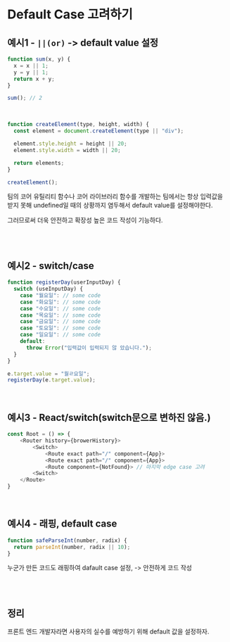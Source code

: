 # Default Case 고려하기

## 예시1 - `||(or)` -> default value 설정

```javascript
function sum(x, y) {
  x = x || 1;
  y = y || 1;
  return x + y;
}

sum(); // 2
```

<br/>

```javascript
function createElement(type, height, width) {
  const element = document.createElement(type || "div");

  element.style.height = height || 20;
  element.style.width = width || 20;

  return elements;
}

createElement();
```

팀의 코어 유틸리티 함수나 코어 라이브러리 함수를 개발하는 팀에서는 항상 입력값을 받지 못해 undefined일 때의 상황까지 염두해서 default value를 설정해야한다.

그러므로써 더욱 안전하고 확장성 높은 코드 작성이 기능하다.

<br/>
<br/>

## 예시2 - switch/case

```javascript
function registerDay(userInputDay) {
  switch (useInputDay) {
    case "월요일": // some code
    case "화요일": // some code
    case "수요일": // some code
    case "목요일": // some code
    case "금요일": // some code
    case "토요일": // some code
    case "일요일": // some code
    default:
      throw Error("입력값이 입력되지 않 았습니다.");
  }
}

e.target.value = "월ㄹ요일";
registerDay(e.target.value);
```

<br/>

## 예시3 - React/switch(switch문으로 변하진 않음.)

```javascript
const Root = () => {
    <Router history={browerHistory}>
        <Switch>
            <Route exact path="/" component={App}>
            <Route exact path="/" component={App}>
            <Route component={NotFound}> // 마지막 edge case 고려
        <Switch>
    </Route>
}
```

<br/>

## 예시4 - 래핑, default case

```javascript
function safeParseInt(number, radix) {
  return parseInt(number, radix || 10);
}
```

누군가 만든 코드도 래핑하여 dafault case 설정, -> 안전하게 코드 작성

<br/>
<br/>

## 정리

프론트 엔드 개발자라면 사용자의 실수를 예방하기 위해 default 값을 설정하자.
